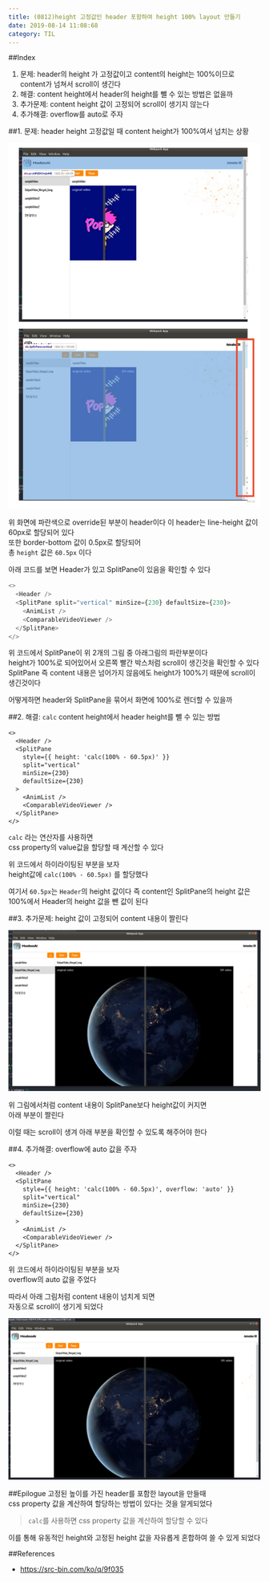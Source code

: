 ```yaml
---
title: (0812)height 고정값인 header 포함하여 height 100% layout 만들기
date: 2019-08-14 11:08:68
category: TIL
---
```


##Index

1. 문제: header의 height 가 고정값이고 content의 height는 100%이므로 content가 넘쳐서 scroll이 생긴다
2. 해결: content height에서 header의 height를 뺄 수 있는 방법은 없을까
3. 추가문제: content height 값이 고정되어 scroll이 생기지 않는다
4. 추가해결: overflow를 auto로 주자

##1. 문제: header height 고정값일 때 content height가 100%여서 넘치는 상황

![](images/0812_cssHeightProblem.jpg)

위 화면에 파란색으로 override된 부분이 header이다
이 header는 line-height 값이 60px로 할당되어 있다  
또한 border-bottom 값이 0.5px로 할당되어  
총 `height` 값은 `60.5px` 이다

아래 코드를 보면 Header가 있고 SplitPane이 있음을 확인할 수 있다

```js
<>
  <Header />
  <SplitPane split="vertical" minSize={230} defaultSize={230}>
    <AnimList />
    <ComparableVideoViewer />
  </SplitPane>
</>
```

위 코드에서 SplitPane이 위 2개의 그림 중 아래그림의 파란부분이다  
height가 100%로 되어있어서 오른쪽 빨간 박스처럼 scroll이 생긴것을 확인할 수 있다
SplitPane 즉 content 내용은 넘어가지 않음에도 height가 100%기 때문에 scroll이 생긴것이다

어떻게하면 header와 SplitPane을 묶어서 화면에 100%로 렌더할 수 있을까

##2. 해결: `calc` content height에서 header height를 뺄 수 있는 방법

```js{4}
<>
  <Header />
  <SplitPane
    style={{ height: 'calc(100% - 60.5px)' }}
    split="vertical"
    minSize={230}
    defaultSize={230}
  >
    <AnimList />
    <ComparableVideoViewer />
  </SplitPane>
</>
```

`calc` 라는 연산자를 사용하면  
css property의 value값을 할당할 때 계산할 수 있다

위 코드에서 하이라이팅된 부분을 보자  
height값에 `calc(100% - 60.5px)` 를 할당했다

여기서 `60.5px`는 `Header`의 height 값이다
즉 content인 SplitPane의 height 값은  
100%에서 Header의 height 값을 뺀 값이 된다

##3. 추가문제: height 값이 고정되어 content 내용이 짤린다

![](images/0812_cssCutContentProblem.png)

위 그림에서처럼 content 내용이 SplitPane보다 height값이 커지면  
아래 부분이 짤린다

이럴 때는 scroll이 생겨 아래 부분을 확인할 수 있도록 해주어야 한다

##4. 추가해결: overflow에 auto 값을 주자

```js{4}
<>
  <Header />
  <SplitPane
    style={{ height: 'calc(100% - 60.5px)', overflow: 'auto' }}
    split="vertical"
    minSize={230}
    defaultSize={230}
  >
    <AnimList />
    <ComparableVideoViewer />
  </SplitPane>
</>
```

위 코드에서 하이라이팅된 부분을 보자  
overflow의 auto 값을 주었다

따라서 아래 그림처럼 content 내용이 넘치게 되면  
자동으로 scroll이 생기게 되었다

![](images/0812_gotScroll.png)

##Epilogue
고정된 높이를 가진 header를 포함한 layout을 만들때  
css property 값을 계산하여 할당하는 방법이 있다는 것을 알게되었다

> `calc`를 사용하면 css property 값을 계산하여 할당할 수 있다

이를 통해 유동적인 height와 고정된 height 값을 자유롭게 혼합하여 쓸 수 있게 되었다

##References

- https://src-bin.com/ko/q/9f035
